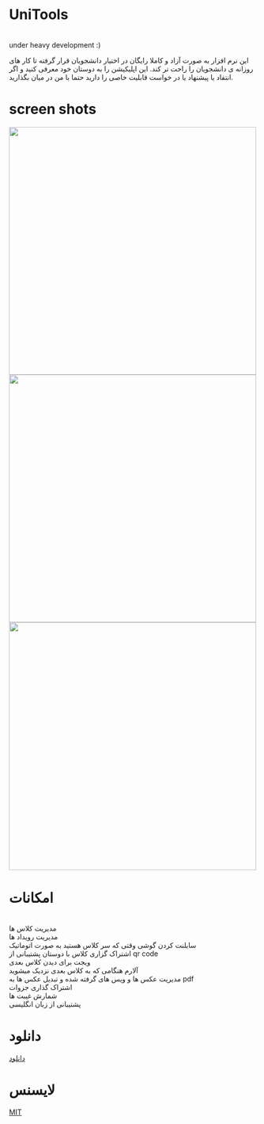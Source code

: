 # UniTools
<br>
under heavy development :)
<br>

 این نرم افزار به صورت آزاد و کاملا رایگان در اختیار دانشجویان قرار گرفته تا کار های روزانه ی دانشجویان را راحت تر کند. این اپلیکیشن را به دوستان خود معرفی کنید و اگر انتقاد یا پیشنهاد یا در خواست قابلیت خاصی را دارید حتما با من در میان بگذارید.
<br>
# screen shots
<p float="left">
  <img src= "https://github.com/ali77gh/UniTools/raw/master/ScreenShots/friend.png" height=500 />
  <img src= "https://github.com/ali77gh/UniTools/raw/master/ScreenShots/share_classes.png" height=500 />
  <img src= "https://github.com/ali77gh/UniTools/raw/master/ScreenShots/home_screen_shot.png" height=500 />
</p>

# امکانات
<br>
مدیریت کلاس ها
<br>
مدیریت رویداد ها
<br>
سایلنت کردن گوشی وقتی که سر کلاس هستید به صورت اتوماتیک
<br>
اشتراک گزاری کلاس با دوستان پشتیبانی از qr code
<br>
ویجت برای دیدن کلاس بعدی
<br>
آلارم هنگامی که به کلاس بعدی نزدیک میشوید
<br>
مدیریت عکس ها و ویس های گرفته شده و تبدیل عکس ها به pdf
<br>
اشتراک گذاری جزوات
<br>
شمارش غیبت ها
<br>
پشتیبانی از زبان انگلیسی

# دانلود
[دانلود](https://github.com/ali77gh/UniTools/raw/master/TODO )

# لایسنس
[MIT](https://github.com/ali77gh/UniTools/raw/master/LICENSE)
